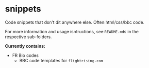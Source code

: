 # snippets
Code snippets that don't dit anywhere else. Often html/css/bbc code.

For more information and usage isntructions, see `README.md`s in the respective sub-folders.

**Currently contains:**
- FR Bio codes
  - BBC code templates for `flightrising.com`
